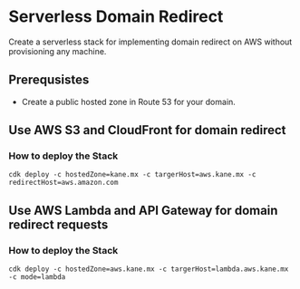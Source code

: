 # Serverless Domain Redirect
Create a serverless stack for implementing domain redirect on AWS without provisioning any machine.

## Prerequsistes

- Create a public hosted zone in Route 53 for your domain.
 
## Use AWS S3 and CloudFront for domain redirect

### How to deploy the Stack

```shell
cdk deploy -c hostedZone=kane.mx -c targerHost=aws.kane.mx -c redirectHost=aws.amazon.com
```

## Use AWS Lambda and API Gateway for domain redirect requests

### How to deploy the Stack

```shell
cdk deploy -c hostedZone=aws.kane.mx -c targerHost=lambda.aws.kane.mx -c mode=lambda 
```